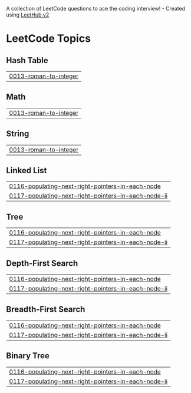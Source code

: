 A collection of LeetCode questions to ace the coding interview! - Created using [LeetHub v2](https://github.com/arunbhardwaj/LeetHub-2.0)
<!---LeetCode Topics Start-->
# LeetCode Topics
## Hash Table
|  |
| ------- |
| [0013-roman-to-integer](https://github.com/nilf4/LeetcodeRudra/tree/master/0013-roman-to-integer) |
## Math
|  |
| ------- |
| [0013-roman-to-integer](https://github.com/nilf4/LeetcodeRudra/tree/master/0013-roman-to-integer) |
## String
|  |
| ------- |
| [0013-roman-to-integer](https://github.com/nilf4/LeetcodeRudra/tree/master/0013-roman-to-integer) |
## Linked List
|  |
| ------- |
| [0116-populating-next-right-pointers-in-each-node](https://github.com/nilf4/LeetcodeRudra/tree/master/0116-populating-next-right-pointers-in-each-node) |
| [0117-populating-next-right-pointers-in-each-node-ii](https://github.com/nilf4/LeetcodeRudra/tree/master/0117-populating-next-right-pointers-in-each-node-ii) |
## Tree
|  |
| ------- |
| [0116-populating-next-right-pointers-in-each-node](https://github.com/nilf4/LeetcodeRudra/tree/master/0116-populating-next-right-pointers-in-each-node) |
| [0117-populating-next-right-pointers-in-each-node-ii](https://github.com/nilf4/LeetcodeRudra/tree/master/0117-populating-next-right-pointers-in-each-node-ii) |
## Depth-First Search
|  |
| ------- |
| [0116-populating-next-right-pointers-in-each-node](https://github.com/nilf4/LeetcodeRudra/tree/master/0116-populating-next-right-pointers-in-each-node) |
| [0117-populating-next-right-pointers-in-each-node-ii](https://github.com/nilf4/LeetcodeRudra/tree/master/0117-populating-next-right-pointers-in-each-node-ii) |
## Breadth-First Search
|  |
| ------- |
| [0116-populating-next-right-pointers-in-each-node](https://github.com/nilf4/LeetcodeRudra/tree/master/0116-populating-next-right-pointers-in-each-node) |
| [0117-populating-next-right-pointers-in-each-node-ii](https://github.com/nilf4/LeetcodeRudra/tree/master/0117-populating-next-right-pointers-in-each-node-ii) |
## Binary Tree
|  |
| ------- |
| [0116-populating-next-right-pointers-in-each-node](https://github.com/nilf4/LeetcodeRudra/tree/master/0116-populating-next-right-pointers-in-each-node) |
| [0117-populating-next-right-pointers-in-each-node-ii](https://github.com/nilf4/LeetcodeRudra/tree/master/0117-populating-next-right-pointers-in-each-node-ii) |
<!---LeetCode Topics End-->